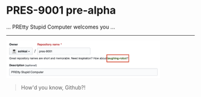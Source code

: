 # PRES-9001 pre-alpha

... PREtty Stupid Computer welcomes you ...

------

<img height="100" src="./.github/name_suggestion.png" />

> How'd you know, Github?!
